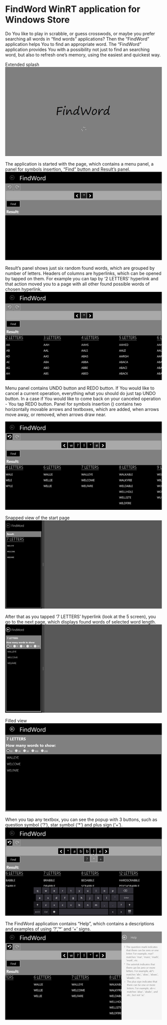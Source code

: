 # FindWord WinRT application for Windows Store

Do You like to play in scrabble, or guess crosswods, or maybe you prefer searching all words in “find words” applications? 
Then the “FindWord” application helps You to find an appropriate word. 
The “FindWord” application provides You with a possibility not just to find an searching word, but also to refresh one’s memory, using the easiest and quickest way.

Extended splash
![screen 1](./FindWord/Screens/0.jpg)

The application is started with the page, which contains a menu panel, a panel for symbols insertion, “Find” button and Result’s panel.
![screen 2](./FindWord/Screens/1.jpg)

Result’s panel shows just six random found words, which are grouped by number of letters. Headers of columns are hyperlinks, which can be opened by tapped on them. For example you can tap by ‘2 LETTERS’ hyperlink and that action moved you to a page with all other found possible words of chosen hyperlink. 
![screen 3](./FindWord/Screens/2.jpg)

Menu panel contains UNDO button and REDO button. If You would like to cancel a current operation, everything what you should do just tap UNDO button. In a case if You would like to come back on your canceled operation - You tap REDO button.
Panel for symbols insertion () contains two horizontally movable arrows and textboxes, which are added, when arrows move away, or removed, when arrows draw near.

![screen 4](./FindWord/Screens/3.jpg)

Snapped view of the start page
![screen 5](./FindWord/Screens/5.jpg)

After that as you tapped ‘7 LETTERS’ hyperlink (look at the 5 screen), you go to the next page, which displays found words of selected word length.
![screen 6](./FindWord/Screens/6.jpg)

Filled view
![screen 7](./FindWord/Screens/7.jpg)

When you tap any textbox, you can see the popup with 3 buttons, such as question symbol (‘?’), star symbol (‘*’) and plus sign (‘+’).
![screen 8](./FindWord/Screens/9.jpg)

The FindWord application contains “Help”, which contains a descriptions and examples of using ‘?’,’*’ and ‘+’ signs.
![screen help](./FindWord/Screens/help.jpg)
